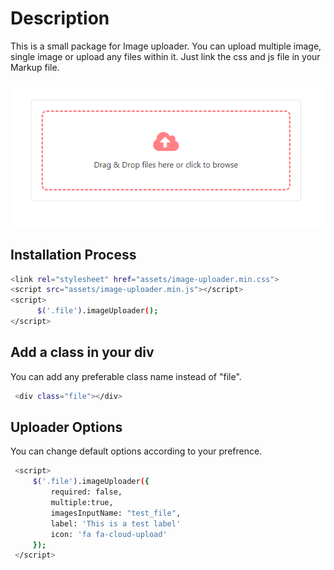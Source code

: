 # Description
This is a small package for Image uploader. You can upload multiple image, single image or upload any files within it. Just link the css and js file in your Markup file.

<p align="center">
    <img src="https://raw.githubusercontent.com/sakib-al/image-uploader/main/assets/screenshot.png" alt="screenshot">
</p>

## Installation Process

```bash
<link rel="stylesheet" href="assets/image-uploader.min.css">
<script src="assets/image-uploader.min.js"></script>
<script>
      $('.file').imageUploader();
</script>
```


## Add a class in your div
You can add any preferable class name instead of "file". 
  
 ```bash
  <div class="file"></div>
 ```
 
 ## Uploader Options
 You can change default options according to your prefrence.
 
 ```bash
  <script>
      $('.file').imageUploader({
          required: false,
          multiple:true,
          imagesInputName: "test_file",
          label: 'This is a test label'
          icon: 'fa fa-cloud-upload'
      });
  </script>
 ```
